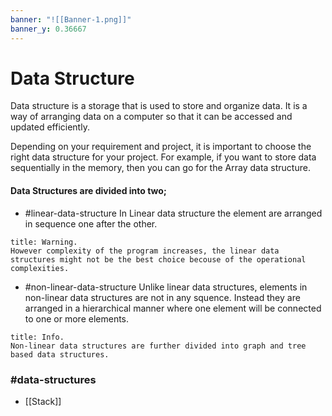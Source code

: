 ```yaml
---
banner: "![[Banner-1.png]]"
banner_y: 0.36667
---
```


# Data Structure

Data structure is a storage that is used to store and organize data. It is a way of arranging data on a computer so that it can be accessed and updated efficiently.

Depending on your requirement and project, it is important to choose the right data structure for your project. For example, if you want to store data sequentially in the memory, then you can go for the Array data structure.

####  Data Structures are divided into two;
-   #linear-data-structure
	In Linear data structure the element are arranged in sequence one after the other.
	
```ad-warning
title: Warning.
However complexity of the program increases, the linear data structures might not be the best choice becouse of the operational complexities.
```

-   #non-linear-data-structure 
	Unlike linear data structures, elements in non-linear data structures are not in any squence. Instead they are arranged in a hierarchical manner where one element will be connected to one or more elements.
	
```ad-info
title: Info.
Non-linear data structures are further divided into graph and tree based data structures.
```

### #data-structures

- [[Stack]]